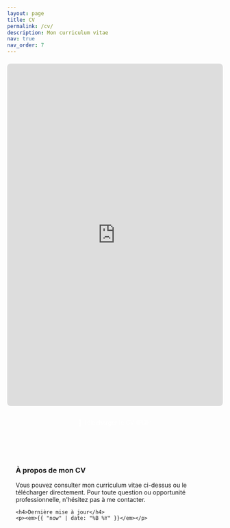```yaml
---
layout: page
title: CV
permalink: /cv/
description: Mon curriculum vitae
nav: true
nav_order: 7
---
```


<div class="cv-container" style="width: 100%; height: 800px; margin: 20px 0;">
    <iframe 
        src="https://drive.google.com/file/d/1vJHmK3pp34EM_TPcJ_FNU2bA-oa1M2v_/preview" 
        width="100%" 
        height="100%" 
        frameborder="0"
        style="border: 1px solid var(--global-divider-color); border-radius: 8px;">
    </iframe>
</div>

<div class="cv-download" style="text-align: center; margin-top: 20px;">
    <a href="https://drive.google.com/file/d/1vJHmK3pp34EM_TPcJ_FNU2bA-oa1M2v_/view?usp=sharing" 
       target="_blank" 
       class="btn btn-primary"
       style="background-color: var(--global-theme-color); border-color: var(--global-theme-color); color: white; padding: 10px 20px; text-decoration: none; border-radius: 5px; display: inline-block;">
        📄 Télécharger le CV (PDF)
    </a>
</div>

<!-- Section optionnelle avec informations complémentaires -->
<div class="cv-info" style="margin-top: 40px; padding: 20px; background-color: var(--global-card-bg-color); border-radius: 8px; border: 1px solid var(--global-divider-color);">
    <h3>À propos de mon CV</h3>
    <p>
        Vous pouvez consulter mon curriculum vitae ci-dessus ou le télécharger directement. 
        Pour toute question ou opportunité professionnelle, n'hésitez pas à me contacter.
    </p>
    
    <h4>Dernière mise à jour</h4>
    <p><em>{{ "now" | date: "%B %Y" }}</em></p>
</div>
